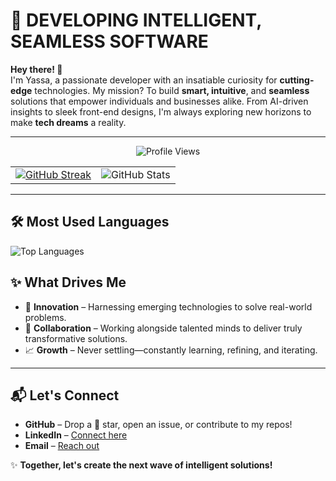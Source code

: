 # 🚀 DEVELOPING INTELLIGENT, SEAMLESS SOFTWARE  

**Hey there! 👋**  
I'm Yassa, a passionate developer with an insatiable curiosity for **cutting-edge** technologies. My mission? To build **smart, intuitive**, and **seamless** solutions that empower individuals and businesses alike. From AI-driven insights to sleek front-end designs, I'm always exploring new horizons to make **tech dreams** a reality.

---
<p align="center">
  <img src="https://komarev.com/ghpvc/?username=Yassa122&label=Profile%20Views&color=0e75b6&style=flat-square" alt="Profile Views" />
</p>
<table>
  <tr>
    <td>
      <a href="https://git.io/streak-stats">
        <img src="https://streak-stats.demolab.com/?user=Yassa122&theme=tokyonight" alt="GitHub Streak"/>
      </a>
    </td>
    <td>
      <img src="https://<your-vercel-domain>/api?username=Yassa122
        &show_icons=true
        &include_all_commits=true
        &count_private=true
        &theme=codeSTACKr" alt="GitHub Stats"/>
    </td>
  </tr>
</table>

---

## 🛠️ **Most Used Languages**
![Top Languages](https://github-readme-stats.vercel.app/api/top-langs/?username=Yassa122&theme=codeSTACKr&layout=compact)

## ✨ **What Drives Me**
- 🚀 **Innovation** – Harnessing emerging technologies to solve real-world problems.  
- 🤝 **Collaboration** – Working alongside talented minds to deliver truly transformative solutions.  
- 📈 **Growth** – Never settling—constantly learning, refining, and iterating.  

---

## 📬 **Let's Connect**
- **GitHub** – Drop a 🌟 star, open an issue, or contribute to my repos!
- **LinkedIn** – [Connect here](https://www.linkedin.com/in/yassa-ashraf-b59309231/)
- **Email** – [Reach out](mailto:yassa.ashraf56@gmail.com)

✨ **Together, let's create the next wave of intelligent solutions!**
